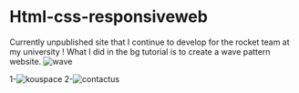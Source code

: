 # Html-css-responsiveweb
Currently unpublished site that I continue to develop for the rocket team at my university
! What I did in the bg tutorial is to create a wave pattern website.
![wave](https://user-images.githubusercontent.com/73845925/126880127-c42117cf-6b86-41d2-b4ac-3d32325824e9.png)

1-![kouspace](https://user-images.githubusercontent.com/73845925/124280913-e2de8580-db51-11eb-990c-77aa57994479.png)
2-![contactus](https://user-images.githubusercontent.com/73845925/124366696-3cca7280-dc5a-11eb-93ea-3c073a87745b.png)
